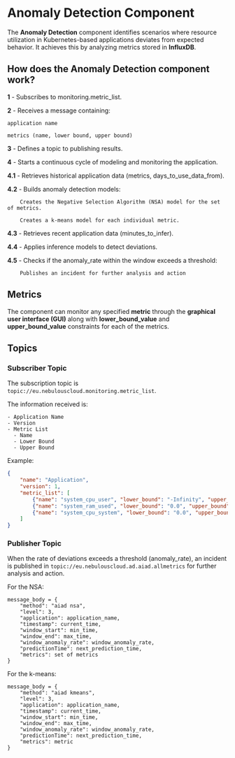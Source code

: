 # Anomaly Detection Component

The **Anomaly Detection** component identifies scenarios where resource utilization in Kubernetes-based applications deviates from expected behavior. It achieves this by analyzing metrics stored in **InfluxDB**.

## How does the Anomaly Detection component work?

**1** - Subscribes to monitoring.metric_list.

**2** - Receives a message containing:

	application name
	
	metrics (name, lower bound, upper bound)

**3** - Defines a topic to publishing results.

**4** - Starts a continuous cycle of modeling and monitoring the application.

**4.1** - Retrieves historical application data (metrics, days_to_use_data_from).

**4.2** - Builds anomaly detection models:

		Creates the Negative Selection Algorithm (NSA) model for the set of metrics.

		Creates a k-means model for each individual metric.

**4.3** - Retrieves recent application data (minutes_to_infer).

**4.4** - Applies inference models to detect deviations.

**4.5** - Checks if the anomaly_rate within the window exceeds a threshold:

		Publishes an incident for further analysis and action

## Metrics
The component can monitor any specified **metric** through the **graphical user interface (GUI)** along with **lower_bound_value** and **upper_bound_value** constraints for each of the metrics.

## Topics

### Subscriber Topic

The subscription topic is `topic://eu.nebulouscloud.monitoring.metric_list`.

The information received is:

```
- Application Name
- Version
- Metric List
  - Name
  - Lower Bound
  - Upper Bound
```
  
Example:

```json
{
    "name": "Application",
    "version": 1,
    "metric_list": [
        {"name": "system_cpu_user", "lower_bound": "-Infinity", "upper_bound": "Infinity"},
        {"name": "system_ram_used", "lower_bound": "0.0", "upper_bound": "10000.0"},
        {"name": "system_cpu_system", "lower_bound": "0.0", "upper_bound": "100.0"}
    ]
}
```

### Publisher Topic

When the rate of deviations exceeds a threshold (anomaly_rate), an incident is published in `topic://eu.nebulouscloud.ad.aiad.allmetrics` for further analysis and action.

For the NSA:

```
message_body = {
	"method": "aiad nsa",
	"level": 3,
	"application": application_name,
	"timestamp": current_time,
	"window_start": min_time,
	"window_end": max_time,
	"window_anomaly_rate": window_anomaly_rate,
	"predictionTime": next_prediction_time,
	"metrics": set of metrics
}
```

For the k-means:

```
message_body = {
	"method": "aiad kmeans",
	"level": 3,
	"application": application_name,
	"timestamp": current_time,
	"window_start": min_time,
	"window_end": max_time,
	"window_anomaly_rate": window_anomaly_rate,
	"predictionTime": next_prediction_time,
	"metrics": metric
}		
```
